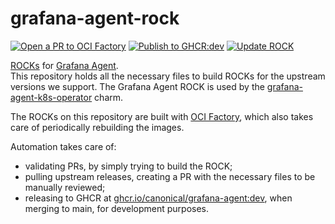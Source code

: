 # grafana-agent-rock

[![Open a PR to OCI Factory](https://github.com/canonical/grafana-agent-rock/actions/workflows/rock-release-oci-factory.yaml/badge.svg)](https://github.com/canonical/grafana-agent-rock/actions/workflows/rock-release-oci-factory.yaml)
[![Publish to GHCR:dev](https://github.com/canonical/grafana-agent-rock/actions/workflows/rock-release-dev.yaml/badge.svg)](https://github.com/canonical/grafana-agent-rock/actions/workflows/rock-release-dev.yaml)
[![Update ROCK](https://github.com/canonical/grafana-agent-rock/actions/workflows/rock-update.yaml/badge.svg)](https://github.com/canonical/grafana-agent-rock/actions/workflows/rock-update.yaml)

[ROCKs](https://canonical-rockcraft.readthedocs-hosted.com/en/latest/) for [Grafana Agent](https://grafana.com/oss/agent/).  
This repository holds all the necessary files to build ROCKs for the upstream versions we support. The Grafana Agent ROCK is used by the [grafana-agent-k8s-operator](https://github.com/canonical/grafana-agent-k8s-operator) charm.

The ROCKs on this repository are built with [OCI Factory](https://github.com/canonical/oci-factory/), which also takes care of periodically rebuilding the images.

Automation takes care of:
* validating PRs, by simply trying to build the ROCK;
* pulling upstream releases, creating a PR with the necessary files to be manually reviewed;
* releasing to GHCR at [ghcr.io/canonical/grafana-agent:dev](https://ghcr.io/canonical/grafana-agent:dev), when merging to main, for development purposes.

